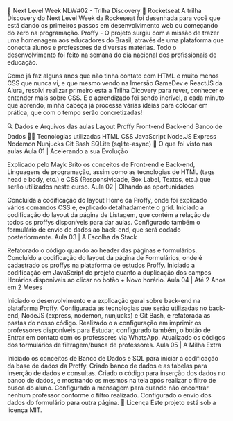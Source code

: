 🚀 Next Level Week NLW#02 - Trilha Discovery 🚀
Rocketseat
A trilha Discovery do Next Level Week da Rockeseat foi desenhada para você que está dando os primeiros passos em desenvolvimento web ou começando do zero na programação. Proffy - O projeto surgiu com a missão de trazer uma homenagem aos educadores do Brasil, através de uma plataforma que conecta alunos e professores de diversas matérias. Todo o desenvolvimento foi feito na semana do dia nacional dos profissionais de educação.

Como já faz alguns anos que não tinha contato com HTML e muito menos CSS que nunca vi, e que mesmo vendo na Imersão GameDev e ReactJS da Alura, resolvi realizar primeiro esta a Trilha Dicovery para rever, conhecer e entender mais sobre CSS. E o aprendizado foi sendo incrível, a cada minuto que aprendo, minha cabeça já processa várias ideias para colocar em prática, que com o tempo serão concretizadas!

🔍 Dados e Arquivos das aulas
Layout Proffy
Front-end
Back-end
Banco de Dados
👨‍💻 Tecnologias utilizadas
HTML
CSS
JavaScript
Node.JS
Express
Nodemon
Nunjucks
Git Bash
SQLite (sqlite-async)
🚀 O que foi visto nas aulas
Aula 01 | Acelerando a sua Evolução

Explicado pelo Mayk Brito os conceitos de Front-end e Back-end, Linguagens de programação, assim como as tecnologias de HTML (tags head e body, etc.) e CSS (Responsividade, Box Label, Textos, etc.) que serão utilizados neste curso.
Aula 02 | Olhando as oportunidades

Concluída a codificação do layout Home da Proffy, onde foi explicado vários comandos CSS e, explicado detalhadamente o grid. Iniciado a codificação do layout da página de Listagem, que contém a relação de todos os proffys disponíveis para dar aulas. Configurado também o formulário de envio de dados ao back-end, que será codado posteriormente.
Aula 03 | A Escolha da Stack

Refatorado o código quando ao header das páginas e formulários. Concluído a codificação do layout da página de Formulários, onde é cadastrado os proffys na plataforma de estudos Proffy. Iniciado a codificação em JavaScript do projeto quanto a duplicação dos campos Horários disponíveis ao clicar no botão + Novo horário.
Aula 04 | Até 2 Anos em 2 Meses

Iniciado o desenvolvimento e a explicação geral sobre back-end na plataforma Proffy. Configurada as tecnologias que serão utilizadas no back-end, NodeJS (express, nodemon, nunjucks) e Git Bash, e refatorada as pastas do nosso código. Realizado o a configuração em imprimir os professores disponíveis para Estudar, configurado também, o botão de Entrar em contato com os professores via WhatsApp. Atualizado os códigos dos formulários de filtragem/busca de professores.
Aula 05 | A Milha Extra

Iniciado os conceitos de Banco de Dados e SQL para iniciar a codificação da base de dados da Proffy. Criado banco de dados e as tabelas para inserção de dados e consultas. Criado o código para inserção dos dados no banco de dados, e mostrando os mesmos na tela após realizar o filtro de busca do aluno. Configurado a mensagem para quando não encontrar nenhum professor conforme o filtro realizado. Configurado o envio dos dados do formulário para outra página.
📝 Licença
Este projeto está sob a licença MIT.

